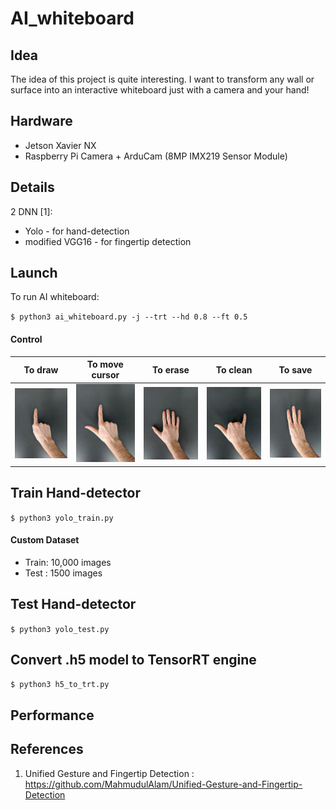 # AI_whiteboard

## Idea

The idea of this project is quite interesting. 
I want to transform any wall or surface into an interactive whiteboard just with a camera and your hand!

## Hardware

- Jetson Xavier NX 
- Raspberry Pi Camera + ArduCam (8MP IMX219 Sensor Module)

## Details

2 DNN [1]:
 - Yolo - for hand-detection
 - modified VGG16 - for fingertip detection

## Launch

To run AI whiteboard:

`$ python3 ai_whiteboard.py -j --trt --hd 0.8 --ft 0.5`

#### Control
| To draw | To move cursor | To erase | To clean | To save | 
|:---------------:|:---------------:|:---------------:|:---------------:|:---------------:|
|![](images/to_paint.jpg)|![](images/to_move.jpg)|![](images/to_erase.jpg)|![](images/to_clean.jpg)|![](images/to_save.jpg)|


## Train Hand-detector
`$ python3 yolo_train.py`

#### Custom Dataset
- Train: 10,000 images
- Test : 1500 images

## Test Hand-detector
`$ python3 yolo_test.py`

## Convert .h5 model to TensorRT engine

`$ python3 h5_to_trt.py`

## Performance



## References
1. Unified Gesture and Fingertip Detection : https://github.com/MahmudulAlam/Unified-Gesture-and-Fingertip-Detection